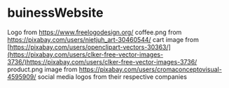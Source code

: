 # buinessWebsite
Logo from https://www.freelogodesign.org/
coffee.png from https://pixabay.com/users/nietjuh_art-30460544/
cart image from [https://pixabay.com/users/openclipart-vectors-30363/](https://pixabay.com/users/clker-free-vector-images-3736/)https://pixabay.com/users/clker-free-vector-images-3736/
product.png image from https://pixabay.com/users/cromaconceptovisual-4595909/
social media logos from their respective companies
